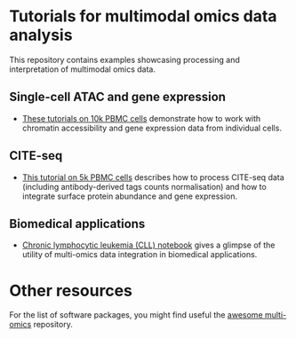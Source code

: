 # Tutorials for multimodal omics data analysis

This repository contains examples showcasing processing and interpretation of multimodal omics data.

## Single-cell ATAC and gene expression

- [These tutorials on 10k PBMC cells](single-cell-rna-atac/pbmc10k) demonstrate how to work with chromatin accessibility and gene expression data from individual cells.

## CITE-seq

- [This tutorial on 5k PBMC cells](cite-seq/1-CITE-seq-PBMC-5k.ipynb) describes how to process CITE-seq data (including antibody-derived tags counts normalisation) and how to integrate surface protein abundance and gene expression.

## Biomedical applications

- [Chronic lymphocytic leukemia (CLL) notebook](CLL.ipynb) gives a glimpse of the utility of multi-omics data integration in biomedical applications.

# Other resources

For the list of software packages, you might find useful the [awesome multi-omics](https://github.com/mikelove/awesome-multi-omics) repository.
